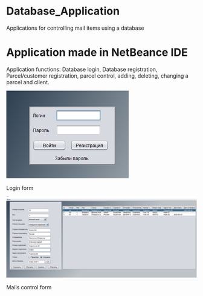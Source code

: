 # Database_Application
Applications for controlling mail items using a database










Application made in NetBeance IDE
=======
Application functions: Database login, Database registration, Parcel/customer registration, parcel control, adding, deleting, changing a parcel and client.

![login!](img/login.png)

Login form


![parcel_control!](img/parcel_control.png)

Mails control form